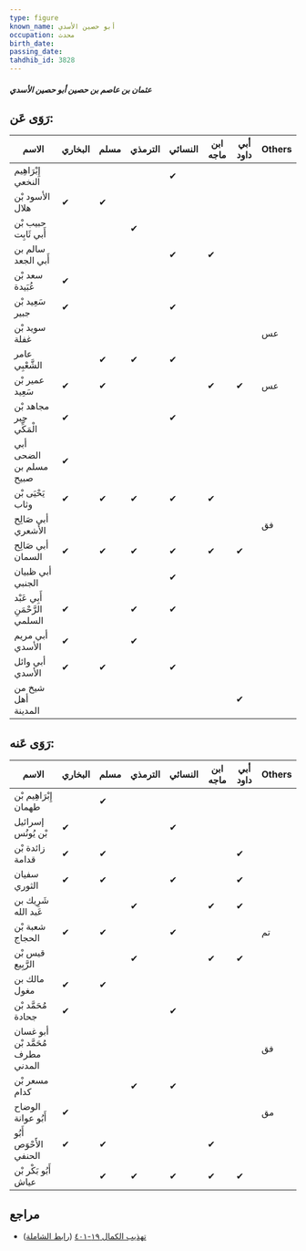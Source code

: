 ```yaml
---
type: figure
known_name: أبو حصين الأسدي
occupation: محدث
birth_date:
passing_date:
tahdhib_id: 3828
---
```

##### عثمان بن عاصم بن حصين أبو حصين الأسدي

## رَوَى عَن:
| الاسم                          | البخاري | مسلم | الترمذي | النسائي | ابن ماجه | أبي داود | Others |
| ------------------------------ | ------- | ---- | ------- | ------- | -------- | -------- | ------ |
| إِبْرَاهِيم النخعي             |         |      |         | ✔       |          |          |        |
| الأسود بْن هلال                | ✔       | ✔    |         |         |          |          |        |
| حبيب بْن أَبي ثَابِت           |         |      | ✔       |         |          |          |        |
| سالم بن أَبي الجعد             |         |      |         | ✔       | ✔        |          |        |
| سعد بْن عُبَيدة                | ✔       |      |         |         |          |          |        |
| سَعِيد بْن جبير                | ✔       |      |         | ✔       |          |          |        |
| سويد بْن غفلة                  |         |      |         |         |          |          | عس     |
| عامر الشَّعْبِي                |         | ✔    | ✔       | ✔       |          |          |        |
| عمير بْن سَعِيد                | ✔       | ✔    |         |         | ✔        | ✔        | عس     |
| مجاهد بْن جبر الْمَكِّي        | ✔       |      |         | ✔       |          |          |        |
| أبي الضحى مسلم بن صبيح         | ✔       |      |         |         |          |          |        |
| يَحْيَى بْن وثاب               | ✔       | ✔    | ✔       | ✔       | ✔        |          |        |
| أبي صَالِح الأشعري             |         |      |         |         |          |          | فق     |
| أبي صَالِح السمان              | ✔       | ✔    | ✔       | ✔       | ✔        | ✔        |        |
| أبي ظبيان الجنبي               |         |      |         | ✔       |          |          |        |
| أَبِي عَبْد الرَّحْمَنِ السلمي | ✔       |      | ✔       | ✔       |          |          |        |
| أبي مريم الأسدي                | ✔       |      | ✔       |         |          |          |        |
| أبي وائل الأسدي                | ✔       | ✔    |         | ✔       |          |          |        |
| شيخ من أهل المدينة             |         |      |         |         |          | ✔        |        |
## رَوَى عَنه:
| الاسم                             | البخاري | مسلم | الترمذي | النسائي | ابن ماجه | أبي داود | Others |
| --------------------------------- | ------- | ---- | ------- | ------- | -------- | -------- | ------ |
| إِبْرَاهِيم بْن طهمان             |         | ✔    |         |         |          |          |        |
| إسرائيل بْن يُونُس                | ✔       |      |         | ✔       |          |          |        |
| زائدة بْن قدامة                   | ✔       | ✔    |         |         |          | ✔        |        |
| سفيان الثوري                      | ✔       | ✔    |         | ✔       |          | ✔        |        |
| شَرِيك بن عَبد الله               |         |      | ✔       |         | ✔        | ✔        |        |
| شعبة بْن الحجاج                   | ✔       | ✔    |         | ✔       |          |          | تم     |
| قيس بْن الرَّبِيع                 |         |      | ✔       |         | ✔        | ✔        |        |
| مالك بن مغول                      | ✔       | ✔    |         |         |          |          |        |
| مُحَمَّد بْن جحادة                | ✔       |      |         | ✔       |          |          |        |
| أبو غسان مُحَمَّد بْن مطرف المدني |         |      |         |         |          |          | فق     |
| مسعر بْن كدام                     |         |      | ✔       | ✔       |          |          |        |
| الوضاح أَبُو عوانة                | ✔       |      |         |         |          |          | مق     |
| أَبُو الأَحْوَص الحنفي            | ✔       | ✔    |         |         | ✔        |          |        |
| أَبُو بَكْر بْن عياش              |         | ✔    | ✔       | ✔       | ✔        | ✔        |        |
## مراجع
- [تهذيب الكمال ١٩-٤٠١](obsidian://open?vault=Tahdhib-al-Kamal&file=Figures/٣٨٢٨-عثمان%20بن%20عاصم%20بن%20حصين%20أبو%20حصين%20الأسدي) ([رابط الشاملة](https://shamela.ws/book/3722/9975))